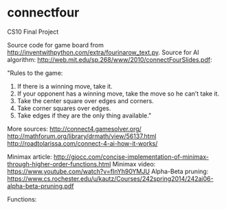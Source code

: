 # connectfour
CS10 Final Project

Source code for game board from http://inventwithpython.com/extra/fourinarow_text.py. 
Source for AI algorithm: http://web.mit.edu/sp.268/www/2010/connectFourSlides.pdf:
  
  "Rules to the game:
  
1. If there is a winning move, take it.
2. If your opponent has a winning move, take the move so he
can’t take it.
3. Take the center square over edges and corners.
4. Take corner squares over edges.
5. Take edges if they are the only thing available."

More sources: http://connect4.gamesolver.org/
http://mathforum.org/library/drmath/view/56137.html
http://roadtolarissa.com/connect-4-ai-how-it-works/

Minimax article: http://giocc.com/concise-implementation-of-minimax-through-higher-order-functions.html
Minimax video: https://www.youtube.com/watch?v=fInYh90YMJU
Alpha-Beta pruning: https://www.cs.rochester.edu/u/kautz/Courses/242spring2014/242ai06-alpha-beta-pruning.pdf

Functions: 

